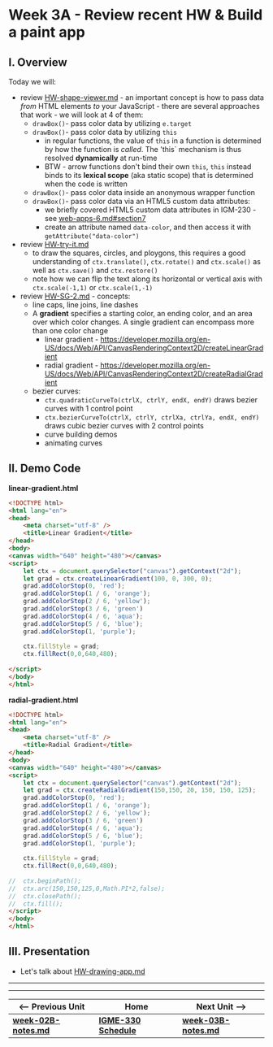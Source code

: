 # Week 3A - Review recent HW & Build a paint app

## I. Overview
Today we will:
- review [HW-shape-viewer.md](https://github.com/tonethar/IGME-330-Master/blob/master/notes/HW-shape-viewer.md) - an important concept is how to pass data *from* HTML elements *to* your JavaScript - there are several approaches that work - we will look at 4 of them:
  - `drawBox()`- pass color data by utilizing `e.target`
  - `drawBox()`- pass color data by utilizing `this`
    - in regular functions, the value of `this` in a function is determined by how the function is *called*. The 'this` mechanism is thus resolved **dynamically** at run-time
    - BTW - arrow functions don't bind their own `this`, `this` instead binds to its **lexical scope** (aka static scope) that is determined when the code is written
  - `drawBox()`- pass color data inside an anonymous wrapper function
  - `drawBox()`- pass color data via an HTML5 custom data attributes:
    - we briefly covered HTML5 custom data attributes in IGM-230 - see [web-apps-6.md#section7](https://github.com/tonethar/IGME-230-Master/blob/master/notes/web-apps-6.md#section7)
    - create an attribute named `data-color`, and then access it with `getAttribute("data-color")`
- review [HW-try-it.md](https://github.com/tonethar/IGME-330-Master/blob/master/notes/HW-try-it.md)
  - to draw the squares, circles, and ploygons, this requires a good understanding of `ctx.translate()`, `ctx.rotate()` and `ctx.scale()` as well as `ctx.save()` and `ctx.restore()`
  - note how we can flip the text along its horizontal or vertical axis with `ctx.scale(-1,1)` or `ctx.scale(1,-1)`
- review [HW-SG-2.md](https://github.com/tonethar/IGME-330-Master/blob/master/notes/HW-SG-2.md) - concepts:
  - line caps, line joins, line dashes
  - A **gradient** specifies a starting color, an ending color, and an area over which color changes. A single gradient can encompass more than one color change
    - linear gradient - https://developer.mozilla.org/en-US/docs/Web/API/CanvasRenderingContext2D/createLinearGradient
    - radial gradient - https://developer.mozilla.org/en-US/docs/Web/API/CanvasRenderingContext2D/createRadialGradient
  - bezier curves:
      - `ctx.quadraticCurveTo(ctrlX, ctrlY, endX, endY)` draws bezier curves with 1 control point
      - `ctx.bezierCurveTo(ctrlX, ctrlY, ctrlXa, ctrlYa, endX, endY)` draws cubic bezier curves with 2 control points
      - curve building demos
      - animating curves

## II. Demo Code

**linear-gradient.html**

```html
<!DOCTYPE html>
<html lang="en">
<head>
	<meta charset="utf-8" />
	<title>Linear Gradient</title>
</head>
<body>
<canvas width="640" height="480"></canvas>
<script>
	let ctx = document.querySelector("canvas").getContext("2d");
	let grad = ctx.createLinearGradient(100, 0, 300, 0);
	grad.addColorStop(0, 'red');
	grad.addColorStop(1 / 6, 'orange');
	grad.addColorStop(2 / 6, 'yellow');
	grad.addColorStop(3 / 6, 'green')
	grad.addColorStop(4 / 6, 'aqua');
	grad.addColorStop(5 / 6, 'blue');
	grad.addColorStop(1, 'purple');
	
	ctx.fillStyle = grad;
	ctx.fillRect(0,0,640,480);
	
</script>
</body>
</html>
```

**radial-gradient.html**

```html
<!DOCTYPE html>
<html lang="en">
<head>
	<meta charset="utf-8" />
	<title>Radial Gradient</title>
</head>
<body>
<canvas width="640" height="480"></canvas>
<script>
	let ctx = document.querySelector("canvas").getContext("2d");
	let grad = ctx.createRadialGradient(150,150, 20, 150, 150, 125);
	grad.addColorStop(0, 'red');
	grad.addColorStop(1 / 6, 'orange');
	grad.addColorStop(2 / 6, 'yellow');
	grad.addColorStop(3 / 6, 'green')
	grad.addColorStop(4 / 6, 'aqua');
	grad.addColorStop(5 / 6, 'blue');
	grad.addColorStop(1, 'purple');
	
	ctx.fillStyle = grad;
	ctx.fillRect(0,0,640,480);
	
// 	ctx.beginPath();
// 	ctx.arc(150,150,125,0,Math.PI*2,false);
// 	ctx.closePath();
// 	ctx.fill();
</script>
</body>
</html>
```

## III. Presentation
- Let's talk about [HW-drawing-app.md](https://github.com/tonethar/IGME-330-Master/blob/master/notes/HW-drawing-app.md)

<hr><hr>

| <-- Previous Unit | Home | Next Unit -->
| --- | --- | --- 
| [**week-02B-notes.md**](week-02B-notes.md)     |  [**IGME-330 Schedule**](../schedule.md) | [**week-03B-notes.md**](week-03B-notes.md)
